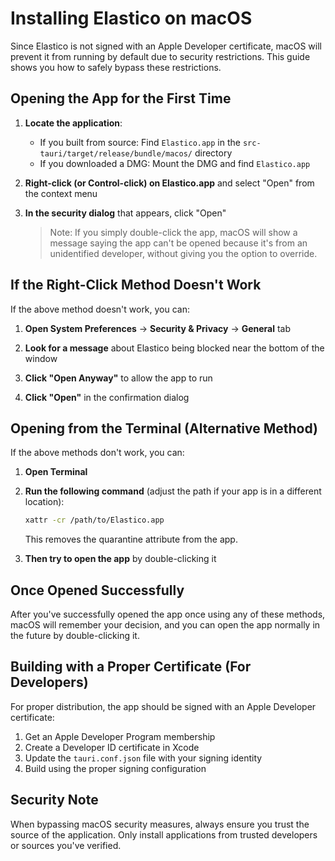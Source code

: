 # Installing Elastico on macOS

Since Elastico is not signed with an Apple Developer certificate, macOS will prevent it from running by default due to security restrictions. This guide shows you how to safely bypass these restrictions.

## Opening the App for the First Time

1. **Locate the application**:

   - If you built from source: Find `Elastico.app` in the `src-tauri/target/release/bundle/macos/` directory
   - If you downloaded a DMG: Mount the DMG and find `Elastico.app`

2. **Right-click (or Control-click) on Elastico.app** and select "Open" from the context menu
3. **In the security dialog** that appears, click "Open"

   > Note: If you simply double-click the app, macOS will show a message saying the app can't be opened because it's from an unidentified developer, without giving you the option to override.

## If the Right-Click Method Doesn't Work

If the above method doesn't work, you can:

1. **Open System Preferences** → **Security & Privacy** → **General** tab

2. **Look for a message** about Elastico being blocked near the bottom of the window

3. **Click "Open Anyway"** to allow the app to run

4. **Click "Open"** in the confirmation dialog

## Opening from the Terminal (Alternative Method)

If the above methods don't work, you can:

1. **Open Terminal**

2. **Run the following command** (adjust the path if your app is in a different location):

   ```bash
   xattr -cr /path/to/Elastico.app
   ```

   This removes the quarantine attribute from the app.

3. **Then try to open the app** by double-clicking it

## Once Opened Successfully

After you've successfully opened the app once using any of these methods, macOS will remember your decision, and you can open the app normally in the future by double-clicking it.

## Building with a Proper Certificate (For Developers)

For proper distribution, the app should be signed with an Apple Developer certificate:

1. Get an Apple Developer Program membership
2. Create a Developer ID certificate in Xcode
3. Update the `tauri.conf.json` file with your signing identity
4. Build using the proper signing configuration

## Security Note

When bypassing macOS security measures, always ensure you trust the source of the application. Only install applications from trusted developers or sources you've verified.
